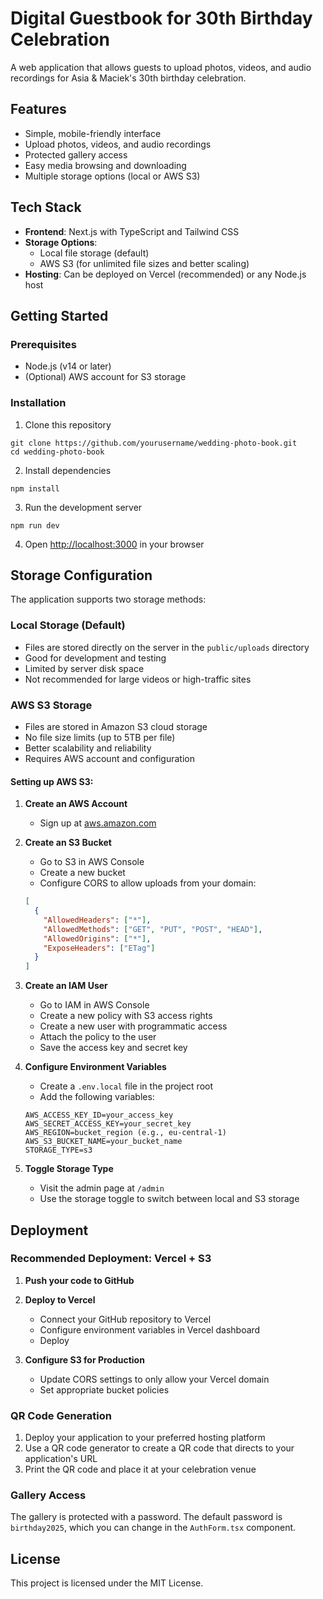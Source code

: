# Digital Guestbook for 30th Birthday Celebration

A web application that allows guests to upload photos, videos, and audio recordings for Asia & Maciek's 30th birthday celebration.

## Features

- Simple, mobile-friendly interface
- Upload photos, videos, and audio recordings
- Protected gallery access
- Easy media browsing and downloading
- Multiple storage options (local or AWS S3)

## Tech Stack

- **Frontend**: Next.js with TypeScript and Tailwind CSS
- **Storage Options**: 
  - Local file storage (default)
  - AWS S3 (for unlimited file sizes and better scaling)
- **Hosting**: Can be deployed on Vercel (recommended) or any Node.js host

## Getting Started

### Prerequisites

- Node.js (v14 or later)
- (Optional) AWS account for S3 storage

### Installation

1. Clone this repository
```
git clone https://github.com/yourusername/wedding-photo-book.git
cd wedding-photo-book
```

2. Install dependencies
```
npm install
```

3. Run the development server
```
npm run dev
```

4. Open [http://localhost:3000](http://localhost:3000) in your browser

## Storage Configuration

The application supports two storage methods:

### Local Storage (Default)

- Files are stored directly on the server in the `public/uploads` directory
- Good for development and testing
- Limited by server disk space
- Not recommended for large videos or high-traffic sites

### AWS S3 Storage 

- Files are stored in Amazon S3 cloud storage
- No file size limits (up to 5TB per file)
- Better scalability and reliability
- Requires AWS account and configuration

#### Setting up AWS S3:

1. **Create an AWS Account**
   - Sign up at [aws.amazon.com](https://aws.amazon.com/)

2. **Create an S3 Bucket**
   - Go to S3 in AWS Console
   - Create a new bucket
   - Configure CORS to allow uploads from your domain:
   ```json
   [
     {
       "AllowedHeaders": ["*"],
       "AllowedMethods": ["GET", "PUT", "POST", "HEAD"],
       "AllowedOrigins": ["*"],
       "ExposeHeaders": ["ETag"]
     }
   ]
   ```

3. **Create an IAM User**
   - Go to IAM in AWS Console
   - Create a new policy with S3 access rights
   - Create a new user with programmatic access
   - Attach the policy to the user
   - Save the access key and secret key

4. **Configure Environment Variables**
   - Create a `.env.local` file in the project root
   - Add the following variables:
   ```
   AWS_ACCESS_KEY_ID=your_access_key
   AWS_SECRET_ACCESS_KEY=your_secret_key
   AWS_REGION=bucket_region (e.g., eu-central-1)
   AWS_S3_BUCKET_NAME=your_bucket_name
   STORAGE_TYPE=s3
   ```

5. **Toggle Storage Type**
   - Visit the admin page at `/admin`
   - Use the storage toggle to switch between local and S3 storage

## Deployment

### Recommended Deployment: Vercel + S3

1. **Push your code to GitHub**

2. **Deploy to Vercel**
   - Connect your GitHub repository to Vercel
   - Configure environment variables in Vercel dashboard
   - Deploy

3. **Configure S3 for Production**
   - Update CORS settings to only allow your Vercel domain
   - Set appropriate bucket policies

### QR Code Generation

1. Deploy your application to your preferred hosting platform
2. Use a QR code generator to create a QR code that directs to your application's URL
3. Print the QR code and place it at your celebration venue

### Gallery Access

The gallery is protected with a password. The default password is `birthday2025`, which you can change in the `AuthForm.tsx` component.

## License

This project is licensed under the MIT License. 